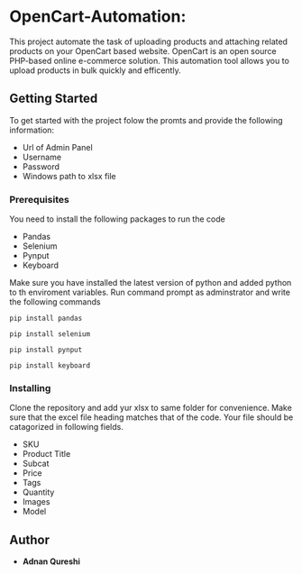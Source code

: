 # OpenCart-Automation:

This project automate the task of uploading products and attaching related products on your OpenCart based website. OpenCart is an open source PHP-based online e-commerce solution. This automation tool allows you to upload products in bulk quickly and efficently.

## Getting Started
To get started with the project folow the promts and provide the following information:

* Url of Admin Panel
* Username
* Password
* Windows path to xlsx file 

### Prerequisites

You need to install the following packages to run the code

* Pandas
* Selenium
* Pynput
* Keyboard

Make sure you have installed the latest version of python and added python to th enviroment variables. Run command prompt as adminstrator and write the following commands

```
pip install pandas
```
```
pip install selenium
```
```
pip install pynput
```
```
pip install keyboard
```

### Installing

Clone the repository and add yur xlsx to same folder for convenience. Make sure that the excel file heading matches that of the code. Your file should be catagorized in following fields. 

* SKU
* Product Title
* Subcat
* Price
* Tags
* Quantity
* Images
* Model

## Author

* **Adnan Qureshi** 

